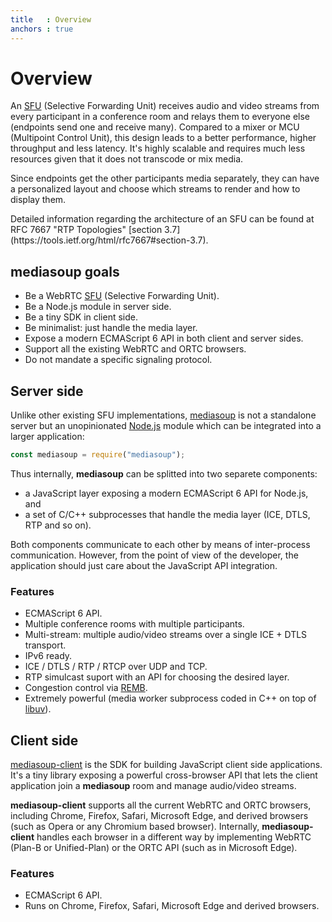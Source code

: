 ```yaml
---
title   : Overview
anchors : true
---
```



# Overview

An [SFU](https://webrtcglossary.com/sfu/) (Selective Forwarding Unit) receives audio and video streams from every participant in a conference room and relays them to everyone else (endpoints send one and receive many). Compared to a mixer or MCU (Multipoint Control Unit), this design leads to a better performance, higher throughput and less latency. It's highly scalable and requires much less resources given that it does not transcode or mix media.

Since endpoints get the other participants media separately, they can have a personalized layout and choose which streams to render and how to display them.

<div markdown="1" class="note">
Detailed information regarding the architecture of an SFU can be found at RFC 7667 "RTP Topologies" [section 3.7](https://tools.ietf.org/html/rfc7667#section-3.7).
</div>


## mediasoup goals

* Be a WebRTC [SFU](https://webrtcglossary.com/sfu/) (Selective Forwarding Unit).
* Be a Node.js module in server side.
* Be a tiny SDK in client side.
* Be minimalist: just handle the media layer.
* Expose a modern ECMAScript 6 API in both client and server sides.
* Support all the existing WebRTC and ORTC browsers.
* Do not mandate a specific signaling protocol.


## Server side

Unlike other existing SFU implementations, [mediasoup](https://github.com/versatica/mediasoup) is not a standalone server but an unopinionated [Node.js](https://nodejs.org) module which can be integrated into a larger application:

```javascript
const mediasoup = require("mediasoup");
```

Thus internally, **mediasoup** can be splitted into two separete components:

* a JavaScript layer exposing a modern ECMAScript 6 API for Node.js, and
* a set of C/C++ subprocesses that handle the media layer (ICE, DTLS, RTP and so on).

Both components communicate to each other by means of inter-process communication. However, from the point of view of the developer, the application should just care about the JavaScript API integration.


### Features

* ECMAScript 6 API.
* Multiple conference rooms with multiple participants.
* Multi-stream: multiple audio/video streams over a single ICE + DTLS transport.
* IPv6 ready.
* ICE / DTLS / RTP / RTCP over UDP and TCP.
* RTP simulcast suport with an API for choosing the desired layer.
* Congestion control via [REMB](https://tools.ietf.org/html/draft-alvestrand-rmcat-remb).
* Extremely powerful (media worker subprocess coded in C++ on top of [libuv](https://libuv.org)).


## Client side

[mediasoup-client](https://github.com/versatica/mediasoup-client) is the SDK for building JavaScript client side applications. It's a tiny library exposing a powerful cross-browser API that lets the client application join a **mediasoup** room and manage audio/video streams.

**mediasoup-client** supports all the current WebRTC and ORTC browsers, including Chrome, Firefox, Safari, Microsoft Edge, and derived browsers (such as Opera or any Chromium based browser). Internally, **mediasoup-client** handles each browser in a different way by implementing WebRTC (Plan-B or Unified-Plan) or the ORTC API (such as in Microsoft Edge).


### Features

* ECMAScript 6 API.
* Runs on Chrome, Firefox, Safari, Microsoft Edge and derived browsers.

